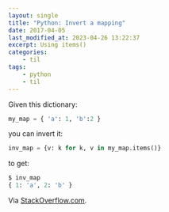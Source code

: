 ```yaml
---
layout: single
title: "Python: Invert a mapping"
date: 2017-04-05
last_modified_at: 2023-04-26 13:22:37
excerpt: Using items()
categories:
    - til
tags:
    - python
    - til
---
```


Given this dictionary:

```python
my_map = { 'a': 1, 'b':2 }
```

you can invert it:

```python
inv_map = {v: k for k, v in my_map.items()}
```

to get:

```python
$ inv_map
{ 1: 'a', 2: 'b' }
```

Via [StackOverflow.com](https://stackoverflow.com/q/483666/1257318).
